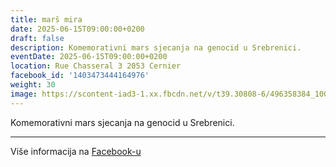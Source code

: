 ```yaml
---
title: marš mira
date: 2025-06-15T09:00:00+0200
draft: false
description: Komemorativni mars sjecanja na genocid u Srebrenici.
eventDate: 2025-06-15T09:00:00+0200
location: Rue Chasseral 3 2053 Cernier
facebook_id: '1403473444164976'
weight: 30
image: https://scontent-iad3-1.xx.fbcdn.net/v/t39.30808-6/496358384_1007574214836511_4806363768185633011_n.jpg?_nc_cat=102&ccb=1-7&_nc_sid=9e60e4&_nc_ohc=rW-R7Tn--gkQ7kNvwFuMjdT&_nc_oc=AdmnA4GpQDQ7y5m7V6hWsOjKdiPa93hNQwqIBe-FG6S8f_e5dtHfA3qSdD0v2jauAew&_nc_zt=23&_nc_ht=scontent-iad3-1.xx&edm=ABTKTjYEAAAA&_nc_gid=eWXZMP2L1kg1m1yIk6R7qw&oh=00_Afc139m0vGQXcHK6nL68d5u-xj_5u1RBtTBweZlQW95VBA&oe=68F37AAE
---
```


Komemorativni mars sjecanja na genocid u Srebrenici.

---

Više informacija na [Facebook-u](https://facebook.com/events/1403473444164976)